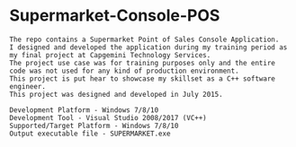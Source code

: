 # Supermarket-Console-POS


	The repo contains a Supermarket Point of Sales Console Application.
	I designed and developed the application during my training period as my final project at Capgemini Technology Services.
	The project use case was for training purposes only and the entire code was not used for any kind of production environment.
	This project is put hear to showcase my skillset as a C++ software engineer. 
	This project was designed and developed in July 2015.

	Development Platform - Windows 7/8/10
	Development Tool - Visual Studio 2008/2017 (VC++)
	Supported/Target Platform - Windows 7/8/10
	Output executable file - SUPERMARKET.exe
